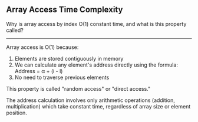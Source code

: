 ## Array Access Time Complexity

Why is array access by index O(1) constant time, and what is this property called?

---

Array access is O(1) because:
1. Elements are stored contiguously in memory
2. We can calculate any element's address directly using the formula: Address = α + (i - l)
3. No need to traverse previous elements

This property is called "random access" or "direct access."

The address calculation involves only arithmetic operations (addition, multiplication) which take constant time, regardless of array size or element position.

